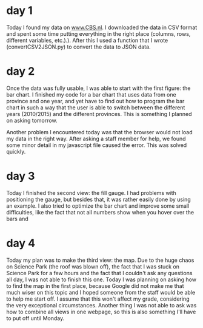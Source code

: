 # day 1

Today I found my data on www.CBS.nl. I downloaded the data in CSV format and spent some time putting everything in the right place (columns, rows, different variables, etc.).). After this I used a function that I wrote (convertCSV2JSON.py) to convert the data to JSON data. 


# day 2

Once the data was fully usable, I was able to start with the first figure: the bar chart. I finished my code for a bar chart that uses data from one province and one year, and yet have to find out how to program the bar chart in such a way that the user is able to switch between the different years (2010/2015) and the different provinces. This is something I planned on asking tomorrow.

Another problem I encountered today was that the browser would not load my data in the right way. After asking a staff member for help, we found some minor detail in my javascript file caused the error. This was solved quickly. 


# day 3

Today I finished the second view: the fill gauge. I had problems with positioning the gauge, but besides that, it was rather easily done by using an example. I also tried to optimize the bar chart and improve some small difficulties, like the fact that not all numbers show when you hover over the bars and 


# day 4

Today my plan was to make the third view: the map. Due to the huge chaos on Science Park (the roof was blown off), the fact that I was stuck on Science Park for a few hours and the fact that I couldn't ask any questions all day, I was not able to finish this one. Today I was planning on asking how to find the map in the first place, because Google did not make me that much wiser on this topic and I hoped someone from the staff would be able to help me start off. I assume that this won't affect my grade, considering the very exceptional circumstances. Another thing I was not able to ask was how to combine all views in one webpage, so this is also something I'll have to put off until Monday.

